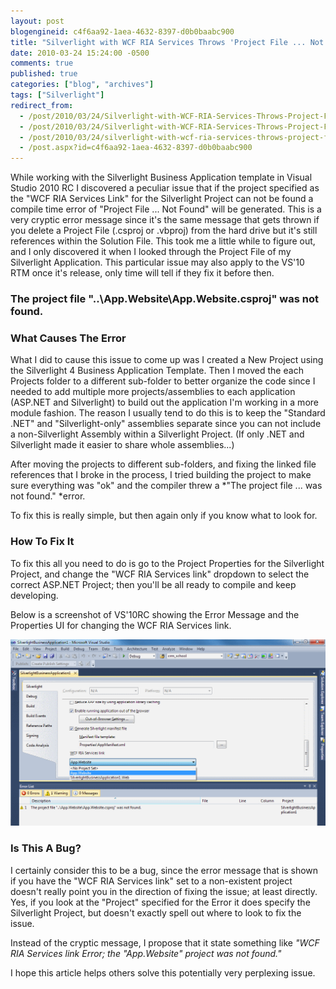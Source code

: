 ```yaml
---
layout: post
blogengineid: c4f6aa92-1aea-4632-8397-d0b0baabc900
title: "Silverlight with WCF RIA Services Throws 'Project File ... Not Found' Error When Compiling in Visual Studio 2010 RC"
date: 2010-03-24 15:24:00 -0500
comments: true
published: true
categories: ["blog", "archives"]
tags: ["Silverlight"]
redirect_from: 
  - /post/2010/03/24/Silverlight-with-WCF-RIA-Services-Throws-Project-File-Not-Found-Error-When-Compiling-in-Visual-Studio-2010-RC.aspx
  - /post/2010/03/24/Silverlight-with-WCF-RIA-Services-Throws-Project-File-Not-Found-Error-When-Compiling-in-Visual-Studio-2010-RC
  - /post/2010/03/24/silverlight-with-wcf-ria-services-throws-project-file-not-found-error-when-compiling-in-visual-studio-2010-rc
  - /post.aspx?id=c4f6aa92-1aea-4632-8397-d0b0baabc900
---
```

<!-- more -->

While working with the Silverlight Business Application template in Visual Studio 2010 RC I discovered a peculiar issue that if the project specified as the "WCF RIA Services Link" for the Silverlight Project can not be found a compile time error of "Project File ... Not Found" will be generated. This is a very cryptic error message since it's the same message that gets thrown if you delete a Project File (.csproj or .vbproj) from the hard drive but it's still references within the Solution File. This took me a little while to figure out, and I only discovered it when I looked through the Project File of my Silverlight Application. This particular issue may also apply to the VS'10 RTM once it's release, only time will tell if they fix it before then.
<h3>The project file "..\App.Website\App.Website.csproj" was not found.</h3>

 
<h3>What Causes The Error
</h3>

What I did to cause this issue to come up was I created a New Project using the Silverlight 4 Business Application Template. Then I moved the each Projects folder to a different sub-folder to better organize the code since I needed to add multiple more projects/assemblies to each application (ASP.NET and Silverlight) to build out the application I'm working in a more module fashion. The reason I usually tend to do this is to keep the "Standard .NET" and "Silverlight-only" assemblies separate since you can not include a non-Silverlight Assembly within a Silverlight Project. (If only .NET and Silverlight made it easier to share whole assemblies...)

After moving the projects to different sub-folders, and fixing the linked file references that I broke in the process, I tried building the project to make sure everything was "ok" and the compiler threw a *"The project file ... was not found." *error.

To fix this is really simple, but then again only if you know what to look for.
<h3>How To Fix It
</h3>

To fix this all you need to do is go to the Project Properties for the Silverlight Project, and change the "WCF RIA Services link" dropdown to select the correct ASP.NET Project; then you'll be all ready to compile and keep developing.

Below is a screenshot of VS'10RC showing the Error Message and the Properties UI for changing the WCF RIA Services link.

<a href="/files/2010/3/VS2010RC1_Silverlight_BusinessTemplate_WCFRIAServicesLink_ProjectNotFound.png"><img src="/files/2010/3/VS2010RC1_Silverlight_BusinessTemplate_WCFRIAServicesLink_ProjectNotFound.png" border="0" alt="" /></a>
<h3>Is This A Bug?</h3>

I certainly consider this to be a bug, since the error message that is shown if you have the "WCF RIA Services link" set to a non-existent project doesn't really point you in the direction of fixing the issue; at least directly. Yes, if you look at the "Project" specified for the Error it does specify the Silverlight Project, but doesn't exactly spell out where to look to fix the issue.

Instead of the cryptic message, I propose that it state something like *"WCF RIA Services link Error; the "App.Website" project was not found."*

I hope this article helps others solve this potentially very perplexing issue.

